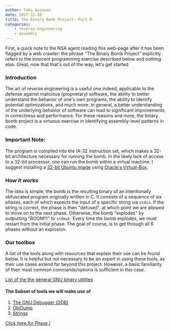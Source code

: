 ```yaml
---
author: Taha Azzaoui
date: 2017-12-20
title: The Binary Bomb Project- Part 0 
categories:
    - reverse-engineering
    - assembly
---
```


First, a quick note to the NSA agent reading this web-page after it has
been flagged by a web crawler: the phrase "The Binary Bomb Project"
explicitly refers to the innocent programming exercise described below
and nothing else. Great, now that that's out of the way, let's get
started

### Introduction

The art of reverse engineering is a useful one indeed, applicable to the
defense against malicious (proprietary) software, the ability to better
understand the behavior of one's own programs, the ability to identify
potential optimizations, and much more. In general, a better
understanding of the underlying behavior of software can lead to
significant improvements in correctness and performance. For these
reasons and more, the binary bomb project is a virtuous exercise in
identifying assembly-level patterns in code.

### Important Note:

The program is compiled into the IA-32 instruction set, which makes a
32-bit architecture necessary for running the bomb. In the likely lack
of access to a 32-bit processor, one can run the bomb within a virtual
machine. I suggest installing a [32-bit Ubuntu
image](https://www.ubuntu.com/download/alternative-downloads) using
[Oracle\'s Virtual-Box](https://www.virtualbox.org/wiki/Downloads).

### How it works

The idea is simple, the bomb is the resulting binary of an intentionally
obfuscated program originally written in C. It consists of a sequence of
six phases, each of which expects the input of a specific string via
`stdin`. If the string is correct, the phase is then "defused", at
which point we are allowed to move on to the next phase. Otherwise, the
bomb "explodes" by outputting "BOOM!!!" to `stdout`. Every time the
bomb explodes, we must restart from the initial phase. The goal of
course, is to get through all 6 phases without an explosion.

### Our toolbox

A list of the tools along with resources that explain their use can be
found below. It is helpful but not necessary to be an expert in using
these tools, as their use cases extend far beyond this project. However,
a basic familiarity of their most common commands/options is sufficient
in this case.

[List of the the general GNU binary utilities](https://ftp.gnu.org/old-gnu/Manuals/binutils-2.12/html_node/binutils.html)

#### The Subset of tools we will make use of

1.  [The GNU Debugger (GDB)](https://www.gnu.org/software/gdb/)
2.  [ObjDump](https://ftp.gnu.org/old-gnu/Manuals/binutils-2.12/html_node/binutils_6.html)
3.  [Strings](https://ftp.gnu.org/old-gnu/Manuals/binutils-2.12/html_node/binutils_9.html#SEC9)

[Click here for Phase I](https://azzaoui.org/blog/binary_bomb_1.html)
